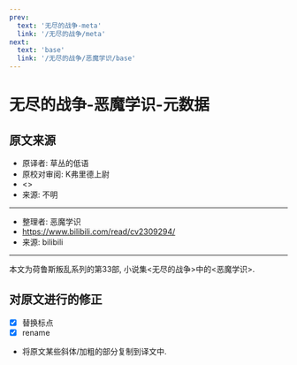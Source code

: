 ```yaml
---
prev:
  text: '无尽的战争-meta'
  link: '/无尽的战争/meta'
next:
  text: 'base'
  link: '/无尽的战争/恶魔学识/base'
---
```


# 无尽的战争-恶魔学识-元数据

## 原文来源

+ 原译者: 草丛的低语
+ 原校对审阅: K弗里德上尉
+ <>
+ 来源: 不明

--------

+ 整理者: 恶魔学识
+ <https://www.bilibili.com/read/cv2309294/>
+ 来源: bilibili

--------

本文为荷鲁斯叛乱系列的第33部, 小说集<无尽的战争>中的<恶魔学识>.

## 对原文进行的修正

+ [x] 替换标点
+ [x] rename
+ 将原文某些斜体/加粗的部分复制到译文中.

